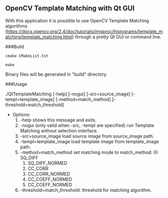 ## OpenCV Template Matching with Qt GUI

With this application it is possible to use OpenCV Template Matching algorithms (https://docs.opencv.org/2.4/doc/tutorials/imgproc/histograms/template_matching/template_matching.html)
through a pretty Qt GUI or command line.

###Build
```
cmake CMakeList.txt
```
```
make
```

Binary files will be generated in "build" directory.

###Usage

./QtTemplateMatching [-help] [-nogui] [-src=source_image] [-templ=template_image] [-method=match_method] [-threshold=match_threshold]
* Options:
    1. -help shows this message and exits.
    2. -nogui (only valid when -src, -templ are specified) run Template Matching without selection interface.
    3. -src=source_image load source image from source_image path.
    4. -templ=template_image load template image from template_image path.
    5. -method=match_method set matching mode to match_method:
        0) SQ_DIFF
        1) SQ_DIFF_NORMED
        2) CC_CORR
        3) CC_CORR_NORMED
        4) CC_COEFF_NORMED
        5) CC_COEFF_NORMED
    6. -threshold=match_threshold: threshold for matching algorithm.


